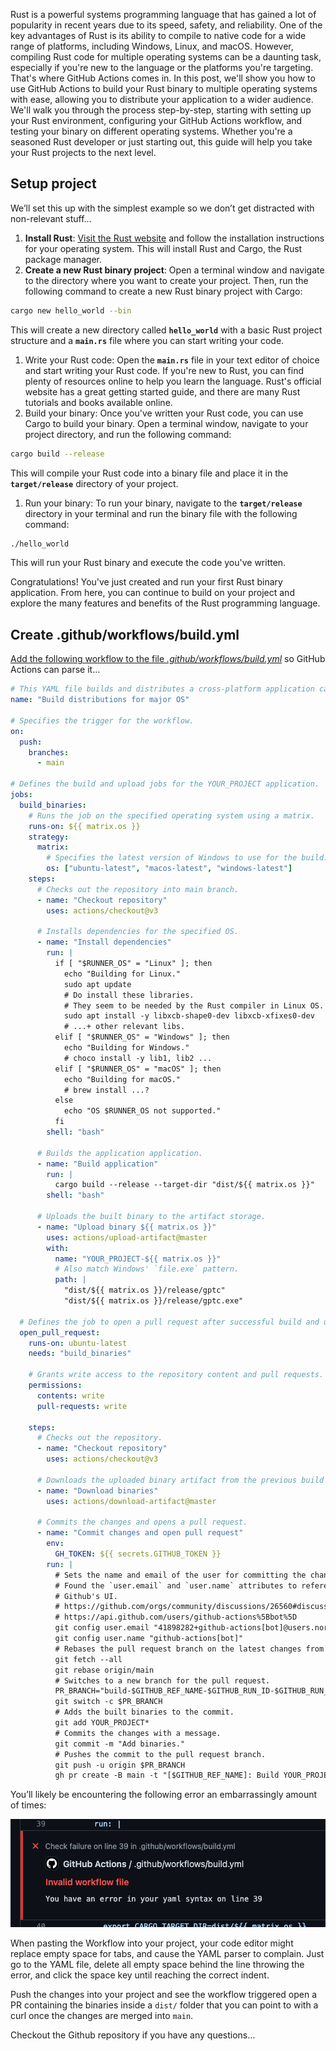 Rust is a powerful systems programming language that has gained a lot of popularity in recent years due to its speed, safety, and reliability. One of the key advantages of Rust is its ability to compile to native code for a wide range of platforms, including Windows, Linux, and macOS. However, compiling Rust code for multiple operating systems can be a daunting task, especially if you're new to the language or the platforms you're targeting. That's where GitHub Actions comes in. In this post, we'll show you how to use GitHub Actions to build your Rust binary to multiple operating systems with ease, allowing you to distribute your application to a wider audience. We'll walk you through the process step-by-step, starting with setting up your Rust environment, configuring your GitHub Actions workflow, and testing your binary on different operating systems. Whether you're a seasoned Rust developer or just starting out, this guide will help you take your Rust projects to the next level.

## Setup project

We’ll set this up with the simplest example so we don’t get distracted with non-relevant stuff…

1. **Install Rust**: [Visit the Rust website](https://www.rust-lang.org/learn/get-started) and follow the installation instructions for your operating system. This will install Rust and Cargo, the Rust package manager.
2. **Create a new Rust binary project**: Open a terminal window and navigate to the directory where you want to create your project. Then, run the following command to create a new Rust binary project with Cargo:

```bash
cargo new hello_world --bin
```

This will create a new directory called **`hello_world`** with a basic Rust project structure and a **`main.rs`** file where you can start writing your code.

1. Write your Rust code: Open the **`main.rs`** file in your text editor of choice and start writing your Rust code. If you're new to Rust, you can find plenty of resources online to help you learn the language. Rust's official website has a great getting started guide, and there are many Rust tutorials and books available online.
2. Build your binary: Once you've written your Rust code, you can use Cargo to build your binary. Open a terminal window, navigate to your project directory, and run the following command:

```bash
cargo build --release
```

This will compile your Rust code into a binary file and place it in the **`target/release`** directory of your project.

1. Run your binary: To run your binary, navigate to the **`target/release`** directory in your terminal and run the binary file with the following command:

```bash
./hello_world
```

This will run your Rust binary and execute the code you've written.

Congratulations! You've just created and run your first Rust binary application. From here, you can continue to build on your project and explore the many features and benefits of the Rust programming language.

## Create .github/workflows/build.yml

[Add the following workflow to the file _.github/workflows/build.yml_](https://docs.github.com/en/actions/using-workflows/about-workflows) so GitHub Actions can parse it…

```yaml
# This YAML file builds and distributes a cross-platform application called YOUR_PROJECT using GitHub Actions.
name: "Build distributions for major OS"

# Specifies the trigger for the workflow.
on:
  push:
    branches:
      - main

# Defines the build and upload jobs for the YOUR_PROJECT application.
jobs:
  build_binaries:
    # Runs the job on the specified operating system using a matrix.
    runs-on: ${{ matrix.os }}
    strategy:
      matrix:
        # Specifies the latest version of Windows to use for the build.
        os: ["ubuntu-latest", "macos-latest", "windows-latest"]
    steps:
      # Checks out the repository into main branch.
      - name: "Checkout repository"
        uses: actions/checkout@v3

      # Installs dependencies for the specified OS.
      - name: "Install dependencies"
        run: |
          if [ "$RUNNER_OS" = "Linux" ]; then
            echo "Building for Linux."
            sudo apt update
            # Do install these libraries.
            # They seem to be needed by the Rust compiler in Linux OS.
            sudo apt install -y libxcb-shape0-dev libxcb-xfixes0-dev
            # ...+ other relevant libs.
          elif [ "$RUNNER_OS" = "Windows" ]; then
            echo "Building for Windows."
            # choco install -y lib1, lib2 ...
          elif [ "$RUNNER_OS" = "macOS" ]; then
            echo "Building for macOS."
            # brew install ...?
          else
            echo "OS $RUNNER_OS not supported."
          fi
        shell: "bash"

      # Builds the application application.
      - name: "Build application"
        run: |
          cargo build --release --target-dir "dist/${{ matrix.os }}"
        shell: "bash"

      # Uploads the built binary to the artifact storage.
      - name: "Upload binary ${{ matrix.os }}"
        uses: actions/upload-artifact@master
        with:
          name: "YOUR_PROJECT-${{ matrix.os }}"
          # Also match Windows' `file.exe` pattern.
          path: |
            "dist/${{ matrix.os }}/release/gptc"
            "dist/${{ matrix.os }}/release/gptc.exe"

  # Defines the job to open a pull request after successful build and upload.
  open_pull_request:
    runs-on: ubuntu-latest
    needs: "build_binaries"

    # Grants write access to the repository content and pull requests.
    permissions:
      contents: write
      pull-requests: write

    steps:
      # Checks out the repository.
      - name: "Checkout repository"
        uses: actions/checkout@v3

      # Downloads the uploaded binary artifact from the previous build job.
      - name: "Download binaries"
        uses: actions/download-artifact@master

      # Commits the changes and opens a pull request.
      - name: "Commit changes and open pull request"
        env:
          GH_TOKEN: ${{ secrets.GITHUB_TOKEN }}
        run: |
          # Sets the name and email of the user for committing the changes.
          # Found the `user.email` and `user.name` attributes to reference "Github Bot" in
          # Github's UI.
          # https://github.com/orgs/community/discussions/26560#discussioncomment-3531273
          # https://api.github.com/users/github-actions%5Bbot%5D
          git config user.email "41898282+github-actions[bot]@users.noreply.github.com"
          git config user.name "github-actions[bot]"
          # Rebases the pull request branch on the latest changes from the main branch.
          git fetch --all
          git rebase origin/main
          # Switches to a new branch for the pull request.
          PR_BRANCH="build-$GITHUB_REF_NAME-$GITHUB_RUN_ID-$GITHUB_RUN_ATTEMPT"
          git switch -c $PR_BRANCH
          # Adds the built binaries to the commit.
          git add YOUR_PROJECT*
          # Commits the changes with a message.
          git commit -m "Add binaries."
          # Pushes the commit to the pull request branch.
          git push -u origin $PR_BRANCH
          gh pr create -B main -t "[$GITHUB_REF_NAME]: Build YOUR_PROJECT for all distros." -b "This pull request was generated from a Github Action and needs manual approval."
```

You’ll likely be encountering the following error an embarrassingly amount of times:

![Error in YAML syntax example](/static/issue-2/error-in-yaml-syntax.png)

When pasting the Workflow into your project, your code editor might replace empty space for tabs, and cause the YAML parser to complain. Just go to the YAML file, delete all empty space behind the line throwing the error, and click the space key until reaching the correct indent.

Push the changes into your project and see the workflow triggered open a PR containing the binaries inside a `dist/` folder that you can point to with a curl once the changes are merged into `main`.

Checkout the Github repository if you have any questions…
